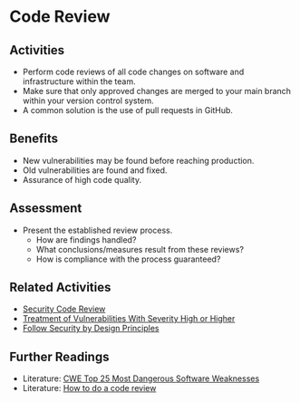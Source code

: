 # Code Review

## Activities

- Perform code reviews of all code changes on software and infrastructure within the team.
- Make sure that only approved changes are merged to your main branch within your version control system.
- A common solution is the use of pull requests in GitHub.

## Benefits

- New vulnerabilities may be found before reaching production.
- Old vulnerabilities are found and fixed.
- Assurance of high code quality.

## Assessment

- Present the established review process.
  - How are findings handled?
  - What conclusions/measures result from these reviews?
  - How is compliance with the process guaranteed?

## Related Activities

- [Security Code Review](../yellow/security-code-review.md)
- [Treatment of Vulnerabilities With Severity High or Higher](../green/treatment-of-vulnerabilities-with-severity-high-or-higher.md)
- [Follow Security by Design Principles](../orange/follow-security-by-design-principles.md)

## Further Readings

- Literature: [CWE Top 25 Most Dangerous Software Weaknesses](https://cwe.mitre.org/top25/archive/2020/2020_cwe_top25.html)
- Literature: [How to do a code review](https://google.github.io/eng-practices/review/reviewer/)
